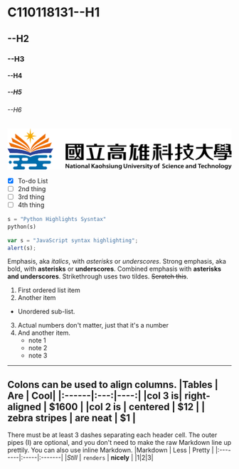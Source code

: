 # C110118131--H1
## --H2
### --H3
#### --H4
##### --H5
###### --H6

![NKUST](NKUST.png "高科大")

- [x] To-do List
- [ ] 2nd thing
- [ ] 3rd thing
- [ ] 4th thing

```python
s = "Python Highlights Sysntax"
python(s)
```

```js
var s = "JavaScript syntax highlighting";
alert(s);
```

Emphasis, aka *italics*, with *asterisks* or *underscores*.
Strong emphasis, aka bold, with **asterisks** or **underscores**.
Combined emphasis with **asterisks and underscores**.
Strikethrough uses two tildes. ~~Serateh this~~.

1. First ordered list item
2. Another item
  * Unordered sub-list.
3. Actual numbers don't matter, just that it's a number
4. And another item.
   * note 1
   * note 2
   * note 3
---
Colons can be used to align columns.
|Tables | Are | Cool|
|:------|:---:|----:|
|col 3 is| right-aligned | $1600 |
|col 2 is | centered | $12 |
| zebra stripes | are neat | $1 |
---
There must be at least 3 dashes separating each header cell.
The outer pipes (I) are optional, and you don't need to make the
raw Markdown line up prettily. You can also use inline Markdown.
|Markdown | Less | Pretty |
|:--------|:-----|:-------|
|*Still* | `renders` | **nicely** |
|1|2|3|
